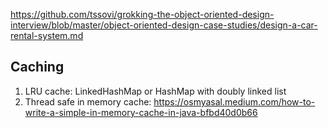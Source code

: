 https://github.com/tssovi/grokking-the-object-oriented-design-interview/blob/master/object-oriented-design-case-studies/design-a-car-rental-system.md

Caching
-------------------------
1. LRU cache: LinkedHashMap or HashMap with doubly linked list
2. Thread safe in memory cache: https://osmyasal.medium.com/how-to-write-a-simple-in-memory-cache-in-java-bfbd40d0b66





